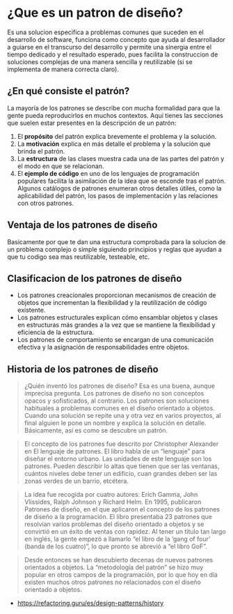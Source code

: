 # ¿Que es un patron de diseño?

Es una solucion especifica a problemas comunes que suceden en el desarrollo de software, funciona como concepto que ayuda al desarrollador a guiarse en el transcurso del desarrollo y permite una sinergia entre el tiempo dedicado y el resultado esperado, pues facilita la construccion de soluciones complejas de una manera sencilla y reutilizable (si se implementa de manera correcta claro).

## ¿En qué consiste el patrón?

La mayoría de los patrones se describe con mucha formalidad para que la gente pueda reproducirlos en muchos contextos. Aquí tienes las secciones que suelen estar presentes en la descripción de un patrón:

1. El **propósito** del patrón explica brevemente el problema y la solución.
2. La **motivación** explica en más detalle el problema y la solución que brinda el patrón.
3. La **estructura** de las clases muestra cada una de las partes del patrón y el modo en que se relacionan.
4. El **ejemplo de código** en uno de los lenguajes de programación populares facilita la asimilación de la idea que se esconde tras el patrón. Algunos catálogos de patrones enumeran otros detalles útiles, como la aplicabilidad del patrón, los pasos de implementación y las relaciones con otros patrones.

## Ventaja de los patrones de diseño

Basicamente por que te dan una estructura comprobada para la solucion de un problema complejo o simple siguiendo principios y reglas que ayudan a que tu codigo sea mas reutilizable, testeable, etc.

## Clasificacion de los patrones de diseño

* Los patrones creacionales proporcionan mecanismos de creación de objetos que incrementan la flexibilidad y la reutilización de código existente.
* Los patrones estructurales explican cómo ensamblar objetos y clases en estructuras más grandes a la vez que se mantiene la flexibilidad y eficiencia de la estructura.
* Los patrones de comportamiento se encargan de una comunicación efectiva y la asignación de responsabilidades entre objetos.

## Historia de los patrones de diseño

>¿Quién inventó los patrones de diseño? Esa es una buena, aunque imprecisa pregunta. Los patrones de diseño no son conceptos opacos y sofisticados, al contrario. Los patrones son soluciones habituales a problemas comunes en el diseño orientado a objetos. Cuando una solución se repite una y otra vez en varios proyectos, al final alguien le pone un nombre y explica la solución en detalle. Básicamente, así es como se descubre un patrón.

>El concepto de los patrones fue descrito por Christopher Alexander en El lenguaje de patrones. El libro habla de un “lenguaje” para diseñar el entorno urbano. Las unidades de este lenguaje son los patrones. Pueden describir lo altas que tienen que ser las ventanas, cuántos niveles debe tener un edificio, cuan grandes deben ser las zonas verdes de un barrio, etcétera.

>La idea fue recogida por cuatro autores: Erich Gamma, John Vlissides, Ralph Johnson y Richard Helm. En 1995, publicaron Patrones de diseño, en el que aplicaron el concepto de los patrones de diseño a la programación. El libro presentaba 23 patrones que resolvían varios problemas del diseño orientado a objetos y se convirtió en un éxito de ventas con rapidez. Al tener un título tan largo en inglés, la gente empezó a llamarlo “el libro de la ‘gang of four’ (banda de los cuatro)”, lo que pronto se abrevió a “el libro GoF”.

>Desde entonces se han descubierto decenas de nuevos patrones orientados a objetos. La “metodología del patrón” se hizo muy popular en otros campos de la programación, por lo que hoy en día existen muchos otros patrones no relacionados con el diseño orientado a objetos.

- https://refactoring.guru/es/design-patterns/history

